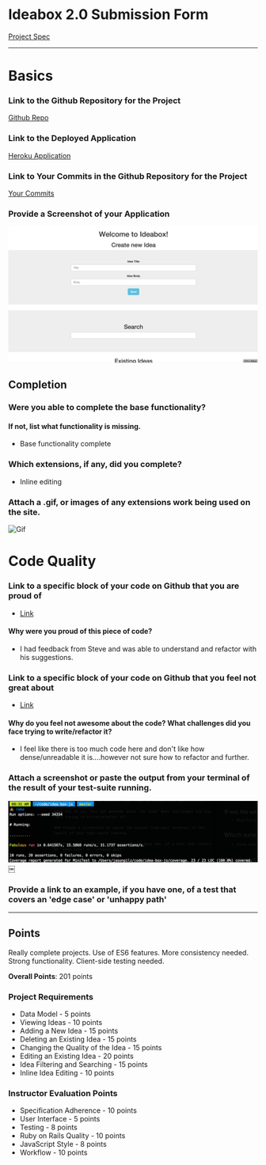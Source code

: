 # Ideabox 2.0 Submission Form
[Project Spec](https://github.com/turingschool/curriculum/blob/master/source/projects/revenge_of_idea_box.markdown)

------

# Basics

### Link to the Github Repository for the Project
[Github Repo](https://github.com/jasonpilz/idea-box-js)

### Link to the Deployed Application
[Heroku Application](https://turingideaboxjs.herokuapp.com/)

### Link to Your Commits in the Github Repository for the Project
[Your Commits](https://github.com/jasonpilz/idea-box-js/commits/master)

### Provide a Screenshot of your Application
![Ideabox](images/jason_pilz_screenshot.jpg)

## Completion

### Were you able to complete the base functionality?
#### If not, list what functionality is missing.
* Base functionality complete

### Which extensions, if any, did you complete?
* Inline editing

### Attach a .gif, or images of any extensions work being used on the site.
![Gif](http://g.recordit.co/1dX4LLLL5e.gif)

# Code Quality

### Link to a specific block of your code on Github that you are proud of
* [Link](https://github.com/jasonpilz/idea-box-js/blob/master/app/assets/javascripts/create.js.es6#L1-L29)

#### Why were you proud of this piece of code?
* I had feedback from Steve and was able to understand and refactor with his suggestions.

### Link to a specific block of your code on Github that you feel not great about
* [Link](https://github.com/jasonpilz/idea-box-js/blob/master/app/assets/javascripts/search.js.es6#L5-L16)

#### Why do you feel not awesome about the code? What challenges did you face trying to write/refactor it?
* I feel like there is too much code here and don't like how dense/unreadable it is....however not sure how to refactor and further.

### Attach a screenshot or paste the output from your terminal of the result of your test-suite running.
![test-suite](images/jason_pilz_idea-box-tests.jpg)
￼

### Provide a link to an example, if you have one, of a test that covers an 'edge case' or 'unhappy path'

-----

## Points

Really complete projects. Use of ES6 features. More consistency needed. Strong functionality. Client-side testing needed.

**Overall Points**: 201 points

### Project Requirements

* Data Model - 5 points
* Viewing Ideas - 10 points
* Adding a New Idea - 15 points
* Deleting an Existing Idea - 15 points
* Changing the Quality of the Idea - 15 points
* Editing an Existing Idea - 20 points
* Idea Filtering and Searching - 15 points
* Inline Idea Editing - 10 points

### Instructor Evaluation Points

* Specification Adherence - 10 points
* User Interface - 5 points
* Testing - 8 points
* Ruby on Rails Quality - 10 points
* JavaScript Style - 8 points
* Workflow - 10 points
